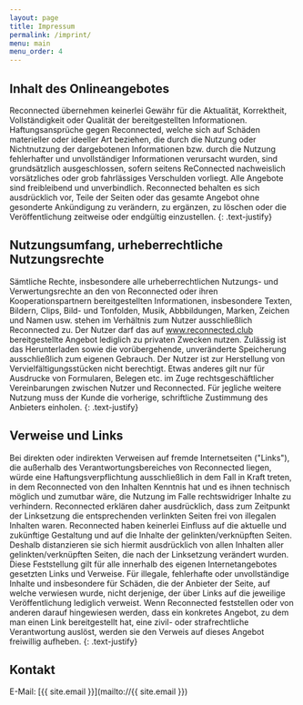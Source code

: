 ```yaml
---
layout: page
title: Impressum
permalink: /imprint/
menu: main
menu_order: 4
---
```


Inhalt des Onlineangebotes
-----------------------------
Reconnected übernehmen keinerlei Gewähr für die Aktualität, Korrektheit, Vollständigkeit oder Qualität der bereitgestellten Informationen. Haftungsansprüche gegen Reconnected, welche sich auf Schäden materieller oder ideeller Art beziehen, die durch die Nutzung oder Nichtnutzung der dargebotenen Informationen bzw. durch die Nutzung fehlerhafter und unvollständiger Informationen verursacht wurden, sind grundsätzlich ausgeschlossen, sofern seitens ReConnected nachweislich vorsätzliches oder grob fahrlässiges Verschulden vorliegt. Alle Angebote sind freibleibend und unverbindlich. Reconnected behalten es sich ausdrücklich vor, Teile der Seiten oder das gesamte Angebot ohne gesonderte Ankündigung zu verändern, zu ergänzen, zu löschen oder die Veröffentlichung zeitweise oder endgültig einzustellen.
{: .text-justify}

Nutzungsumfang, urheberrechtliche Nutzungsrechte
---------------------------------------------------
Sämtliche Rechte, insbesondere alle urheberrechtlichen Nutzungs- und Verwertungsrechte an den von Reconnected oder ihren Kooperationspartnern bereitgestellten Informationen, insbesondere Texten, Bildern, Clips, Bild- und Tonfolden, Musik, Abbbildungen, Marken, Zeichen und Namen usw. stehen im Verhältnis zum Nutzer ausschließlich Reconnected zu. Der Nutzer darf das auf www.reconnected.club bereitgestellte Angebot lediglich zu privaten Zwecken nutzen. Zulässig ist das Herunterladen sowie die vorübergehende, unveränderte Speicherung ausschließlich zum eigenen Gebrauch. Der Nutzer ist zur Herstellung von Vervielfältigungsstücken nicht berechtigt. Etwas anderes gilt nur für Ausdrucke von Formularen, Belegen etc. im Zuge rechtsgeschäftlicher Vereinbarungen zwischen Nutzer und Reconnected. Für jegliche weitere Nutzung muss der Kunde die vorherige, schriftliche Zustimmung des Anbieters einholen.
{: .text-justify}

Verweise und Links
---------------------
Bei direkten oder indirekten Verweisen auf fremde Internetseiten ("Links"), die außerhalb des Verantwortungsbereiches von Reconnected liegen, würde eine Haftungsverpflichtung ausschließlich in dem Fall in Kraft treten, in dem Reconnected von den Inhalten Kenntnis hat und es ihnen technisch möglich und zumutbar wäre, die Nutzung im Falle rechtswidriger Inhalte zu verhindern. Reconnected erklären daher ausdrücklich, dass zum Zeitpunkt der Linksetzung die entsprechenden verlinkten Seiten frei von illegalen Inhalten waren. Reconnected haben keinerlei Einfluss auf die aktuelle und zukünftige Gestaltung und auf die Inhalte der gelinkten/verknüpften Seiten. Deshalb distanzieren sie sich hiermit ausdrücklich von allen Inhalten aller gelinkten/verknüpften Seiten, die nach der Linksetzung verändert wurden. Diese Feststellung gilt für alle innerhalb des eigenen Internetangebotes gesetzten Links und Verweise. Für illegale, fehlerhafte oder unvollständige Inhalte und insbesondere für Schäden, die der Anbieter der Seite, auf welche verwiesen wurde, nicht derjenige, der über Links auf die jeweilige Veröffentlichung lediglich verweist. Wenn Reconnected feststellen oder von anderen darauf hingewiesen werden, dass ein konkretes Angebot, zu dem man einen Link bereitgestellt hat, eine zivil- oder strafrechtliche Verantwortung auslöst, werden sie den Verweis auf dieses Angebot freiwillig aufheben.
{: .text-justify}

Kontakt
-------

E-Mail: [{{ site.email }}](mailto://{{ site.email }})  

